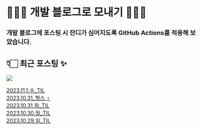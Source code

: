 # 👩🏻‍🌾 개발 블로그로 모내기 🌱🌳✨

### 개발 블로그에 포스팅 시 잔디가 심어지도록 GitHub Actions를 적용해 보았습니다.

## 👇🏻 최근 포스팅 ✨
<p>
    <a href="https://herlang.tistory.com"><img src="https://img.shields.io/badge/Blog-FF5722?style=flat-square&logo=Blogger&logoColor=white"/></a><br>
</p>

<a href=https://herlang.tistory.com/entry/2023111%EC%88%98TIL>2023.11.1.수_TIL</a></br><a href=https://herlang.tistory.com/entry/20231031%ED%97%AC%EC%8A%A4%F0%9F%8F%8B%F0%9F%8F%BB%E2%80%8D%E2%99%80%EF%B8%8F>2023.10.31_헬스 ‍♀️</a></br><a href=https://herlang.tistory.com/entry/20231031%ED%99%94TIL>2023.10.31.화_TIL</a></br><a href=https://herlang.tistory.com/entry/20231030%ED%99%94TIL>2023.10.30.월_TIL</a></br><a href=https://herlang.tistory.com/entry/20231029%EC%9D%BCTIL>2023.10.29.일_TIL</a></br>